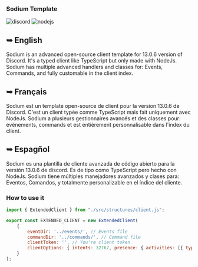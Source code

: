 ### Sodium Template

![discord](https://img.shields.io/badge/Discord-7289DA?style=for-the-badge&logo=discord&logoColor=white) ![nodejs](https://img.shields.io/badge/Node.js-43853D?style=for-the-badge&logo=node.js&logoColor=white)

## ➥ English
Sodium is an advanced open-source client template for 13.0.6 version of Discord. It's a typed client like TypeScript but only made with NodeJs. Sodium has multiple advanced handlers and classes for: Events, Commands, and fully customable in the client index.

## ➥ Français
Sodium est un template open-source de client pour la version 13.0.6 de Discord. C'est un client typée comme TypeScript mais fait uniquement avec NodeJs. Sodium a plusieurs gestionnaires avancés et des classes pour: évènements, commands et est entièrement personnalisable dans l'index du client.

## ➥ Espagñol

Sodium es una plantilla de cliente avanzada de código abierto para la versión 13.0.6 de discord. Es de tipo como TypeScript pero hecho con NodeJs. Sodium tiene múltiples manejadores avanzados y clases para: Eventos, Comandos, y totalmente personalizable en el índice del cliente.

### How to use it
```js
import { ExtendedClient } from "./src/structures/client.js";

export const EXTENDED_CLIENT = new ExtendedClient(
    {
        eventDir: '../events/', // Events file
        commandDir: '../commands/', // Command file
        clientToken: '', // You're client token
        clientOptions: { intents: 32767, presence: { activities: [{ type: 'COMPETING', name: 'Sodium Developpement' }] } } // Options you want (32767 intents to get all intents)
    }
);
```
